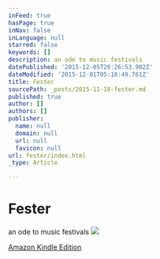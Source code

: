 ```yaml
---
inFeed: true
hasPage: true
inNav: false
inLanguage: null
starred: false
keywords: []
description: an ode to music festivals
datePublished: '2015-12-05T20:26:53.982Z'
dateModified: '2015-12-01T05:18:49.761Z'
title: Fester
sourcePath: _posts/2015-11-18-fester.md
published: true
author: []
authors: []
publisher:
  name: null
  domain: null
  url: null
  favicon: null
url: fester/index.html
_type: Article

---
```

# Fester

an ode to music festivals
![](https://the-grid-user-content.s3-us-west-2.amazonaws.com/a9f1e52c-9cf6-42f9-8ee0-6389f0591c3a.jpg)

[Amazon Kindle Edition][0]

[0]: http://www.amazon.com/Fester-Jacob-LaCivita-ebook/dp/B00E332OY0/